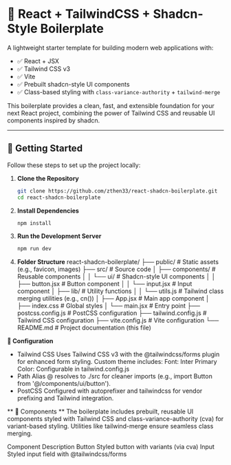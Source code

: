# 🧩 React + TailwindCSS + Shadcn-Style Boilerplate

A lightweight starter template for building modern web applications with:

- ✅ React + JSX
- ✅ Tailwind CSS v3
- ✅ Vite
- ✅ Prebuilt shadcn-style UI components
- ✅ Class-based styling with `class-variance-authority` + `tailwind-merge`

This boilerplate provides a clean, fast, and extensible foundation for your next React project, combining the power of Tailwind CSS and reusable UI components inspired by shadcn.

---

## 🚀 Getting Started

Follow these steps to set up the project locally:

1. **Clone the Repository**
   ```bash
   git clone https://github.com/zthen33/react-shadcn-boilerplate.git
   cd react-shadcn-boilerplate
   ```
2. **Install Dependencies**
   ```bash
   npm install
   ```
3. **Run the Development Server**

   ```bash
   npm run dev
   ```

4. **Folder Structure**
   react-shadcn-boilerplate/
   ├── public/ # Static assets (e.g., favicon, images)
   ├── src/ # Source code
   │ ├── components/ # Reusable components
   │ │ └── ui/ # Shadcn-style UI components
   │ │ ├── button.jsx # Button component
   │ │ └── input.jsx # Input component
   │ ├── lib/ # Utility functions
   │ │ └── utils.js # Tailwind class merging utilities (e.g., cn())
   │ ├── App.jsx # Main app component
   │ ├── index.css # Global styles
   │ └── main.jsx # Entry point
   ├── postcss.config.js # PostCSS configuration
   ├── tailwind.config.js # Tailwind CSS configuration
   ├── vite.config.js # Vite configuration
   └── README.md # Project documentation (this file)

**🔧 Configuration**

- Tailwind CSS
  Uses Tailwind CSS v3 with the @tailwindcss/forms plugin for enhanced form styling.
  Custom theme includes:
  Font: Inter
  Primary Color: Configurable in tailwind.config.js
- Path Alias
  @ resolves to ./src for cleaner imports (e.g., import Button from '@/components/ui/button').
- PostCSS
  Configured with autoprefixer and tailwindcss for vendor prefixing and Tailwind integration.

** 🧩 Components **
The boilerplate includes prebuilt, reusable UI components styled with Tailwind CSS and class-variance-authority (cva) for variant-based styling. Utilities like tailwind-merge ensure seamless class merging.

Component Description
Button Styled button with variants (via cva)
Input Styled input field with @tailwindcss/forms

```

```

```

```
